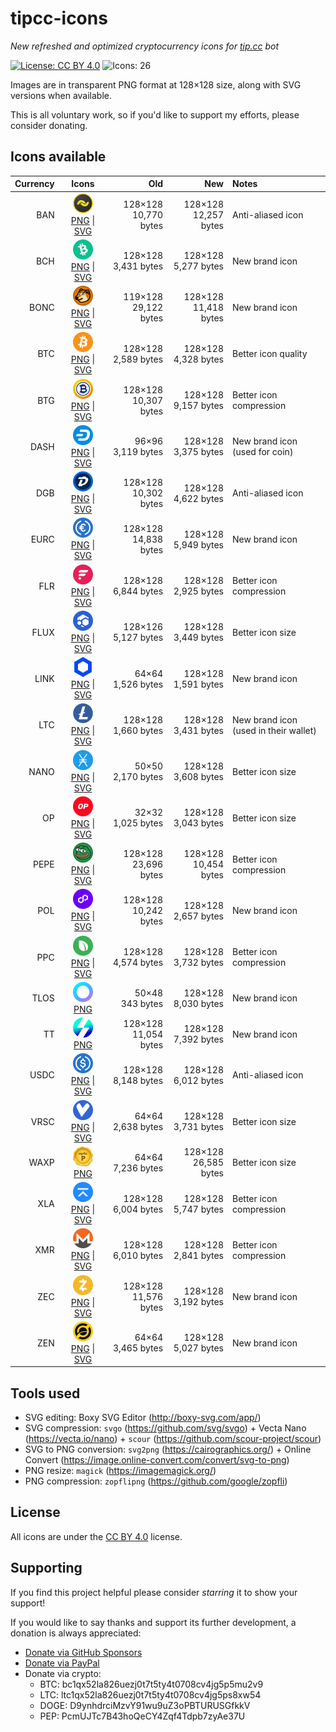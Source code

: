 # tipcc-icons
*New refreshed and optimized cryptocurrency icons for [tip.cc](https://tip.ccc/) bot*

[![License: CC BY 4.0](https://img.shields.io/badge/license-CC_BY_4.0-3861fb.svg)](https://creativecommons.org/licenses/by/4.0/)
![Icons: 26](https://img.shields.io/badge/icons-26-3861fb.svg)

Images are in transparent PNG format at 128×128 size, along with SVG versions when available.

This is all voluntary work, so if you'd like to support my efforts, please consider donating.

## Icons available

| Currency | Icons | Old | New | Notes |
|---------:|:-----:|----:|----:|:------|
| BAN | <img src="/dist/PNG/BAN.png" alt="Banano" width="32" height="32"><br>[PNG](/dist/PNG/BAN.png) &#124; [SVG](/dist/SVG/BAN.svg) | 128×128<br>10,770 bytes | 128×128<br>12,257 bytes | Anti-aliased icon |
| BCH | <img src="/dist/PNG/BCH.png" alt="Bitcoin Cash" width="32" height="32"><br>[PNG](/dist/PNG/BCH.png) &#124; [SVG](/dist/SVG/BCH.svg) | 128×128<br>3,431 bytes | 128×128<br>5,277 bytes | New brand icon |
| BONC | <img src="/dist/PNG/BONC.png" alt="Bonkcoin" width="32" height="32"><br>[PNG](/dist/PNG/BONC.png) &#124; [SVG](/dist/SVG/BONC.svg) | 119×128<br>29,122 bytes | 128×128<br>11,418 bytes | New brand icon |
| BTC | <img src="/dist/PNG/BTC.png" alt="Bitcoin" width="32" height="32"><br>[PNG](/dist/PNG/BTC.png) &#124; [SVG](/dist/SVG/BTC.svg) | 128×128<br>2,589 bytes | 128×128<br>4,328 bytes | Better icon quality |
| BTG | <img src="/dist/PNG/BTG.png" alt="Bitcoin Gold" width="32" height="32"><br>[PNG](/dist/PNG/BTG.png) &#124; [SVG](/dist/SVG/BTG.svg) | 128×128<br>10,307 bytes | 128×128<br>9,157 bytes | Better icon compression |
| DASH | <img src="/dist/PNG/DASH.png" alt="Dash" width="32" height="32"><br>[PNG](/dist/PNG/DASH.png) &#124; [SVG](/dist/SVG/DASH.svg) | 96×96<br>3,119 bytes | 128×128<br>3,375 bytes | New brand icon<br>(used for coin) |
| DGB | <img src="/dist/PNG/DGB.png" alt="Digibyte" width="32" height="32"><br>[PNG](/dist/PNG/DGB.png) &#124; [SVG](/dist/SVG/DGB.svg) | 128×128<br>10,302 bytes | 128×128<br>4,622 bytes | Anti-aliased icon |
| EURC | <img src="/dist/PNG/EURC.png" alt="EURC" width="32" height="32"><br>[PNG](/dist/PNG/EURC.png) &#124; [SVG](/dist/SVG/EURC.svg) | 128×128<br>14,838 bytes | 128×128<br>5,949 bytes | New brand icon |
| FLR | <img src="/dist/PNG/FLR.png" alt="Flare" width="32" height="32"><br>[PNG](/dist/PNG/FLR.png) &#124; [SVG](/dist/SVG/FLR.svg) | 128×128<br>6,844 bytes | 128×128<br>2,925 bytes | Better icon compression |
| FLUX | <img src="/dist/PNG/FLUX.png" alt="Flux" width="32" height="32"><br>[PNG](/dist/PNG/FLUX.png) &#124; [SVG](/dist/SVG/FLUX.svg) | 128×126<br>5,127 bytes | 128×128<br>3,449 bytes | Better icon size |
| LINK | <img src="/dist/PNG/LINK.png" alt="Chainlink" width="32" height="32"><br>[PNG](/dist/PNG/LINK.png) &#124; [SVG](/dist/SVG/LINK.svg) | 64×64<br>1,526 bytes | 128×128<br>1,591 bytes | New brand icon |
| LTC | <img src="/dist/PNG/LTC.png" alt="Litecoin" width="32" height="32"><br>[PNG](/dist/PNG/LTC.png) &#124; [SVG](/dist/SVG/LTC.svg) | 128×128<br>1,660 bytes | 128×128<br>3,431 bytes | New brand icon<br>(used in their wallet) |
| NANO | <img src="/dist/PNG/NANO.png" alt="Nano" width="32" height="32"><br>[PNG](/dist/PNG/NANO.png) &#124; [SVG](/dist/SVG/NANO.svg) | 50×50<br>2,170 bytes | 128×128<br>3,608 bytes | Better icon size |
| OP | <img src="/dist/PNG/OP.png" alt="Optimism" width="32" height="32"><br>[PNG](/dist/PNG/OP.png) &#124; [SVG](/dist/SVG/OP.svg) | 32×32<br>1,025 bytes | 128×128<br>3,043 bytes | Better icon size |
| PEPE | <img src="/dist/PNG/PEPE.png" alt="Pepecoin" width="32" height="32"><br>[PNG](/dist/PNG/PEPE.png) &#124; [SVG](/dist/SVG/PEPE.svg) | 128×128<br>23,696 bytes | 128×128<br>10,454 bytes | Better icon compression |
| POL | <img src="/dist/PNG/POL.png" alt="Polygon Ecosystem Token" width="32" height="32"><br>[PNG](/dist/PNG/POL.png) &#124; [SVG](/dist/SVG/POL.svg) | 128×128<br>10,242 bytes | 128×128<br>2,657 bytes | New brand icon |
| PPC | <img src="/dist/PNG/PPC.png" alt="Peercoin" width="32" height="32"><br>[PNG](/dist/PNG/PPC.png) &#124; [SVG](/dist/SVG/PPC.svg) | 128×128<br>4,574 bytes | 128×128<br>3,732 bytes | Better icon compression |
| TLOS | <img src="/dist/PNG/TLOS.png" alt="Telos" width="32" height="32"><br>[PNG](/dist/PNG/TLOS.png) | 50×48<br>343 bytes | 128×128<br>8,030 bytes | New brand icon |
| TT | <img src="/dist/PNG/TT.png" alt="Thunderscore" width="32" height="32"><br>[PNG](/dist/PNG/TT.png) | 128×128<br>11,054 bytes | 128×128<br>7,392 bytes | New brand icon |
| USDC | <img src="/dist/PNG/USDC.png" alt="USDC" width="32" height="32"><br>[PNG](/dist/PNG/USDC.png) &#124; [SVG](/dist/SVG/USDC.svg) | 128×128<br>8,148 bytes | 128×128<br>6,012 bytes | Anti-aliased icon |
| VRSC | <img src="/dist/PNG/VRSC.png" alt="Verus Coin" width="32" height="32"><br>[PNG](/dist/PNG/VRSC.png) &#124; [SVG](/dist/SVG/VRSC.svg) | 64×64<br>2,638 bytes | 128×128<br>3,731 bytes | Better icon size |
| WAXP | <img src="/dist/PNG/WAXP.png" alt="WAX" width="32" height="32"><br>[PNG](/dist/PNG/WAXP.png) | 64×64<br>7,236 bytes | 128×128<br>26,585 bytes | Better icon size |
| XLA | <img src="/dist/PNG/XLA.png" alt="Scala" width="32" height="32"><br>[PNG](/dist/PNG/XLA.png) &#124; [SVG](/dist/SVG/XLA.svg) | 128×128<br>6,004 bytes | 128×128<br>5,747 bytes | Better icon compression |
| XMR | <img src="/dist/PNG/XMR.png" alt="Monero" width="32" height="32"><br>[PNG](/dist/PNG/XMR.png) &#124; [SVG](/dist/SVG/XMR.svg) | 128×128<br>6,010 bytes | 128×128<br>2,841 bytes | Better icon compression |
| ZEC | <img src="/dist/PNG/ZEC.png" alt="Zcash" width="32" height="32"><br>[PNG](/dist/PNG/ZEC.png) &#124; [SVG](/dist/SVG/ZEC.svg) | 128×128<br>11,576 bytes | 128×128<br>3,192 bytes | New brand icon |
| ZEN | <img src="/dist/PNG/ZEN.png" alt="Horizen" width="32" height="32"><br>[PNG](/dist/PNG/ZEN.png) &#124; [SVG](/dist/SVG/ZEN.svg) | 64×64<br>3,465 bytes | 128×128<br>5,027 bytes | New brand icon |

## Tools used

- SVG editing: Boxy SVG Editor (http://boxy-svg.com/app/)
- SVG compression: `svgo` (https://github.com/svg/svgo) + Vecta Nano (https://vecta.io/nano) + `scour` (https://github.com/scour-project/scour)
- SVG to PNG conversion: `svg2png` (https://cairographics.org/) + Online Convert (https://image.online-convert.com/convert/svg-to-png)
- PNG resize: `magick` (https://imagemagick.org/)
- PNG compression: `zopflipng` (https://github.com/google/zopfli)

## License

All icons are under the [CC BY 4.0](https://creativecommons.org/licenses/by/4.0/) license.

## Supporting

If you find this project helpful please consider *starring* it to show your support!

If you would like to say thanks and support its further development, a donation is always appreciated:

- [Donate via GitHub Sponsors](https://github.com/sponsors/paulofreitas)
- [Donate via PayPal](https://www.paypal.com/donate/?hosted_button_id=7RXV5F493MYVY)
- Donate via crypto:
  - BTC: bc1qx52la826uezj0t7t5ty4t0708cv4jg5p5mu2v9
  - LTC: ltc1qx52la826uezj0t7t5ty4t0708cv4jg5ps8xw54
  - DOGE: D9ynhdrciMzvY91wu9uZ3oPBTURUSGfkkV
  - PEP: PcmUJTc7B43hoQeCY4Zqf4Tdpb7zyAe37U